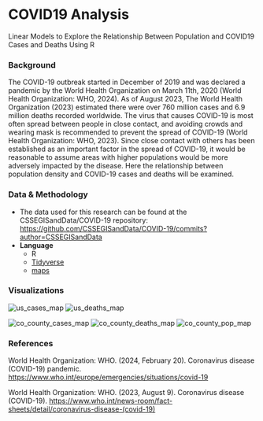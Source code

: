 # COVID19 Analysis
Linear Models to Explore the Relationship Between Population and COVID19 Cases and Deaths Using R

### Background
The COVID-19 outbreak started in December of 2019 and was declared a pandemic by the World Health Organization on March 11th, 2020 (World Health Organization: WHO, 2024). As of August 2023, The World Health Organization (2023) estimated there were over 760 million cases and 6.9 million deaths recorded worldwide. The virus that causes COVID-19 is most often spread between people in close contact, and avoiding crowds and wearing mask is recommended to prevent the spread of COVID-19 (World Health Organization: WHO, 2023). Since close contact with others has been established as an important factor in the spread of COVID-19, it would be reasonable to assume areas with higher populations would be more adversely impacted by the disease. Here the relationship between population density and COVID-19 cases and deaths will be examined.

### Data & Methodology

- The data used for this research can be found at the CSSEGISandData/COVID-19 repository: https://github.com/CSSEGISandData/COVID-19/commits?author=CSSEGISandData
- **Language**
  - R
  - [Tidyverse](https://www.tidyverse.org/)
  - [maps](https://www.rdocumentation.org/packages/maps/versions/3.4.2)

### Visualizations

![us_cases_map](https://github.com/user-attachments/assets/238c88ce-72e8-4f3e-9785-204fd66cc354)
![us_deaths_map](https://github.com/user-attachments/assets/6e1e4211-f84b-4b5f-9c7b-250f0ac50c45)

![co_county_cases_map](https://github.com/user-attachments/assets/354bee70-0066-442b-872f-3cd713224c48)
![co_county_deaths_map](https://github.com/user-attachments/assets/52920a16-6186-4f9d-9ea0-6f5ed21349d5)
![co_county_pop_map](https://github.com/user-attachments/assets/8e860beb-70ab-486b-9101-b86148e136d5)

### References
World Health Organization: WHO. (2024, February 20). Coronavirus disease (COVID-19) pandemic. https://www.who.int/europe/emergencies/situations/covid-19

World Health Organization: WHO. (2023, August 9). Coronavirus disease (COVID-19). https://www.who.int/news-room/fact-sheets/detail/coronavirus-disease-(covid-19)

